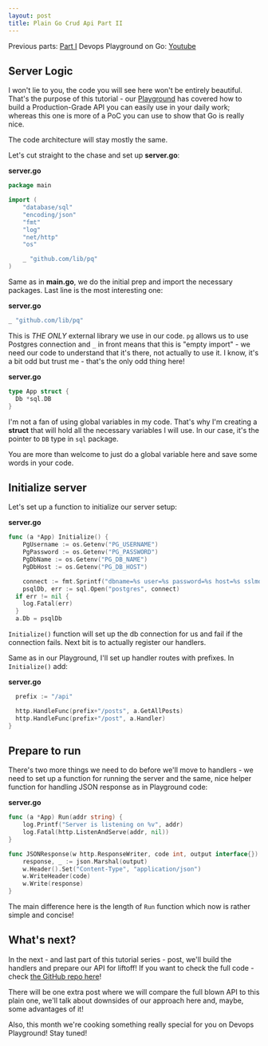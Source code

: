 ```yaml
---
layout: post
title: Plain Go Crud Api Part II
---
```


Previous parts: [Part I](https://akondas.com/blog/Plain-Go-Crud-Api-Part-I) 
Devops Playground on Go: [Youtube](https://www.youtube.com/watch?v=JpznEfXcoe0)

## Server Logic

I won't lie to you, the code you will see here won't be entirely beautiful. That's the purpose of this tutorial - our [Playground](https://www.youtube.com/watch?v=JpznEfXcoe0) has covered how to build a Production-Grade API you can easily use in your daily work; whereas this one is more of a PoC you can use to show that Go is really nice.

The code architecture will stay mostly the same.

Let's cut straight to the chase and set up **server.go**:

**server.go**
```go
package main

import (
	"database/sql"
	"encoding/json"
	"fmt"
	"log"
	"net/http"
	"os"

	_ "github.com/lib/pq"
)
```

Same as in **main.go**, we do the initial prep and import the necessary packages. Last line is the most interesting one:

**server.go**
```go
_ "github.com/lib/pq"
```

This is *THE ONLY* external library we use in our code. `pg` allows us to use Postgres connection and `_` in front means that this is "empty import" - we need our code to understand that it's there, not actually to use it. I know, it's a bit odd but trust me - that's the only odd thing here!

**server.go**
```go
type App struct {
  Db *sql.DB
}
```

I'm not a fan of using global variables in my code. That's why I'm creating a **struct** that will hold all the necessary variables I will use. In our case, it's the pointer to `DB` type in `sql` package.

You are more than welcome to just do a global variable here and save some words in your code.

## Initialize server

Let's set up a function to initialize our server setup:

**server.go**
```go
func (a *App) Initialize() {
	PgUsername := os.Getenv("PG_USERNAME")
	PgPassword := os.Getenv("PG_PASSWORD")
	PgDbName := os.Getenv("PG_DB_NAME")
	PgDbHost := os.Getenv("PG_DB_HOST")

	connect := fmt.Sprintf("dbname=%s user=%s password=%s host=%s sslmode=disable", PgDbName, PgUsername, PgPassword, PgDbHost)
	psqlDb, err := sql.Open("postgres", connect)
  if err != nil {
    log.Fatal(err)
  }
  a.Db = psqlDb
```

`Initialize()` function will set up the db connection for us and fail if the connection fails. Next bit is to actually register our handlers.

Same as in our Playground, I'll set up handler routes with prefixes. In `Initialize()` add:

**server.go**
```go
  prefix := "/api"

  http.HandleFunc(prefix+"/posts", a.GetAllPosts)
  http.HandleFunc(prefix+"/post", a.Handler)
}
```

## Prepare to run

There's two more things we need to do before we'll move to handlers - we need to set up a function for running the server and the same, nice helper function for handling JSON response as in Playground code:

**server.go**
```go
func (a *App) Run(addr string) {
	log.Printf("Server is listening on %v", addr)
	log.Fatal(http.ListenAndServe(addr, nil))
}

func JSONResponse(w http.ResponseWriter, code int, output interface{}) {
	response, _ := json.Marshal(output)
	w.Header().Set("Content-Type", "application/json")
	w.WriteHeader(code)
	w.Write(response)
}
```

The main difference here is the length of `Run` function which now is rather simple and concise!

## What's next?

In the next - and last part of this tutorial series - post, we'll build the handlers and prepare our API for liftoff! If you want to check the full code - check [the GitHub repo here](https://github.com/youshy/plain-go-crud)!

There will be one extra post where we will compare the full blown API to this plain one, we'll talk about downsides of our approach here and, maybe, some advantages of it!

Also, this month we're cooking something really special for you on Devops Playground! Stay tuned!
